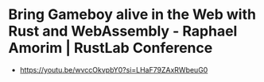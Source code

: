 # Bring Gameboy alive in the Web with Rust and WebAssembly - Raphael Amorim | RustLab Conference

- https://youtu.be/wvccOkvpbY0?si=LHaF79ZAxRWbeuG0
